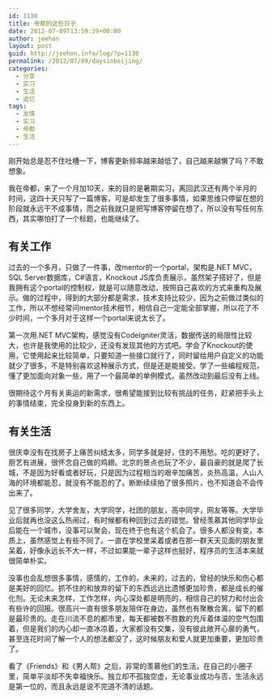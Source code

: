 ```yaml
---
id: 1130
title: 帝都的这些日子
date: 2012-07-09T13:59:29+00:00
author: jeehon
layout: post
guid: http://jeehon.info/log/?p=1130
permalink: /2012/07/09/daysinbeijing/
categories:
  - 分享
  - 实习
  - 生活
  - 追忆
tags:
  - 友情
  - 实习
  - 帝都
  - 生活
---
```

刚开始总是忍不住吐槽一下，博客更新频率越来越低了，自己越来越懒了吗？不敢想象。

我在帝都，来了一个月加10天，来的目的是暑期实习，离回武汉还有两个半月的时间，这四十天只写了一篇博客，可是却发生了很多事情，如果思维只停留在想的阶段就永远干不成事情，而之前我就只是把写博客停留在想了，所以没有写任何东西，其实哪怕打了一个标题，也能继续了。

## 有关工作

过去的一个多月，只做了一件事，改mentor的一个portal，架构是.NET MVC，SQL Server数据库，C#语言，Knockout JS库负责展示，虽然架子搭好了，但是我拥有这个portal的控制权，就是可以随意改动，按照自己喜欢的方式来重构及展示。做的过程中，得到的大部分都是需求，技术支持比较少，因为之前做过类似的工作，所以不想经常问mentor技术细节，相信自己一定能全部掌握，所以花了不少时间，一个多月对于这样一个portal来说太长了。
  
<!--more-->


  
第一次用.NET MVC架构，感觉没有CodeIgniter灵活，数据传送的局限性比较大，也许是我使用的比较少，还没有发现其他的方式吧。学会了Knockout的使用，它使用起来比较简单，只要知道一些接口就行了，同时留给用户自定义的功能就少了很多，不是特别喜欢这种展示方式，但是还是能接受。学了一些编程规范，懂了更加面向对象一些，用了一个最简单的单例模式，虽然改动到最后没有上线。

很期待这个月有关奥运的新需求，很希望能接到比较有挑战的任务，赶紧把手头上的事情结束，完全投身到新的东西上。

## 有关生活

很庆幸没有在找房子上痛苦纠结太多，同学多就是好，住的不用愁。吃的更好了，厨艺有进展，很怀念自己做的鸡翅。北京的景点也玩了不少，最自豪的就是爬了长城，不是因为好看或者好玩，只是因为过程相当的艰辛加痛苦，炎热高温，人山人海的环境都能忍，就没有不能忍的了。断断续续拍了很多照片，也不知道会不会传出来了。

见了很多同学，大学舍友，大学同学，社团的朋友，高中同学，网友等等。大学毕业后就再也没这么热闹过，有时候都有种回到过去的错觉。曾经羡慕其他同学毕业后能在一个城市，没事可以聚会，现在终于也有这个机会了。很多人都没有变，本质上，虽然感觉上有些不同了。一直在学校里呆着或者在那一群天天见面的朋友里呆着，好像永远长不大一样，不过如果能一辈子这样也挺好，程序员的生活本来就很简单朴实。

没事也会乱想很多事情，感情的，工作的，未来的，过去的，曾经的快乐和伤心都是美好的回忆。抓不住的和放弃的留下的东西远远比遗憾更加珍贵，都是成长的催化剂。无论未来怎样，工作怎样，内心深处都是明亮的，相信自己的努力和付出会有些许的回报。很高兴一直有很多朋友陪伴在身边，虽然也有聚散合离，留下的都是最珍贵的。走在川流不息的都市里，每天都被数不胜数的充斥着体温的空气包围着，但是我们的内心却一直冰凉着，大家都没有交集，没有彼此敞开心扉的勇气，甚至连花时间了解一个人的想法都没了，这时候朋友和爱人就更加重要，更加珍贵了。

看了《Friends》和《男人帮》之后，非常的羡慕他们的生活，在自己的小圈子里，简单平淡却不失幸福快乐。独立却不孤独空虚，无论事业成功与否，生活永远是第一位的，而且永远是说不完道不清的话题。